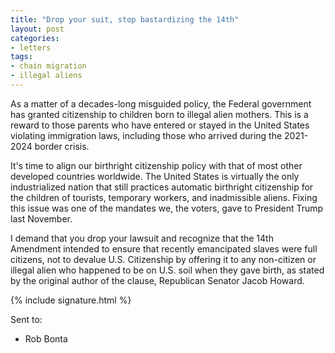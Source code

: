 ```yaml
---
title: "Drop your suit, stop bastardizing the 14th"
layout: post
categories:
- letters
tags: 
- chain migration
- illegal aliens
---
```


As a matter of a decades-long misguided policy, the Federal government has granted citizenship to children born to illegal alien mothers. This is a reward to those parents who have entered or stayed in the United States violating immigration laws, including those who arrived during the 2021-2024 border crisis.

It's time to align our birthright citizenship policy with that of most other developed countries worldwide. The United States is virtually the only industrialized nation that still practices automatic birthright citizenship for the children of tourists, temporary workers, and inadmissible aliens. Fixing this issue was one of the mandates we, the voters, gave to President Trump last November.

I demand that you drop your lawsuit and recognize that the 14th Amendment intended to ensure that recently emancipated slaves were full citizens, not to devalue U.S. Citizenship by offering it to any non-citizen or illegal alien who happened to be on U.S. soil when they gave birth, as stated by the original author of the clause, Republican Senator Jacob Howard.

{% include signature.html %}

Sent to:

- Rob Bonta
